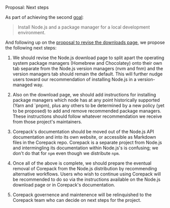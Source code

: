 Proposal: Next steps

As part of achieving the second [goal](./goals.md):

> Install Node.js and a package manager for a local development environment.

And following up on the [proposal to revise the downloads page](./proposal-revise-downloads-page.md), we propose the following next steps:

1. We should revise the Node.js download page to split apart the operating system package managers (Homebrew and Chocolatey) onto their own tab separate from the Node.js version managers (nvm and fnm) and the version managers tab should remain the default. This will further nudge users toward our recommendation of installing Node.js in a version-managed way.

2. Also on the download page, we should add instructions for installing package managers which node has at any point historically supported (Yarn and `pnpm), plus any others to be determined by a new policy (yet to be proposed) to add and remove recommended package managers. These instructions should follow whatever recommendation we receive from those project's maintainers.

3. Corepack's documentation should be moved out of the Node.js API documentation and into its own website, or accessible as Markdown files in the Corepack repo. Corepack is a separate project from Node.js and intermingling its documentation within Node.js's is confusing; we don't do that for `npm` even though we distribute `npm`.

4. Once all of the above is complete, we should prepare the eventual removal of Corepack from the Node.js distribution by recommending alternative workflows. Users who wish to continue using Corepack will be recommended to do so via the instructions available on the Node.js download page or in Corepack's documentation.

5. Corepack governence and maintenence will be relinquished to the Corepack team who can decide on next steps for the project.
